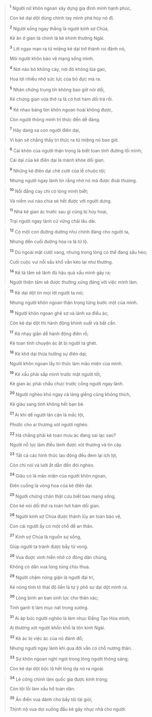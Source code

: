 > <sup><b>1</b></sup> Người nữ khôn ngoan xây dựng gia đình mình hạnh phúc,
> 
> Còn kẻ dại dột dùng chính tay mình phá hủy nó đi.
> 
> <sup><b>2</b></sup> Người sống ngay thẳng là người kính sợ Chúa,
> 
> Kẻ ăn ở gian tà chính là kẻ khinh thường Ngài.
> 
> <sup><b>3</b></sup> Lời ngạo mạn ra từ miệng kẻ dại trở thành roi đánh nó,
> 
> Môi người khôn bảo vệ mạng sống mình.
> 
> <sup><b>4</b></sup> Nơi nào bò không cày, nơi đó không lúa gạo,
> 
> Hoa lợi nhiều nhờ sức lực của bò đực mà ra.
> 
> <sup><b>5</b></sup> Nhân chứng trung tín không bao giờ nói dối,
> 
> Kẻ chứng gian vừa thở ra là có hơi hám dối trá rồi.
> 
> <sup><b>6</b></sup> Kẻ nhạo báng tìm khôn ngoan hoài không được,
> 
> Còn người thông minh tri thức đến dễ dàng.
> 
> <sup><b>7</b></sup> Hãy dang xa con người điên dại,
> 
> Vì bạn sẽ chẳng thấy tri thức ra từ miệng nó bao giờ.
>


> <sup><b>8</b></sup> Cái khôn của người thận trọng là biết toan tính đường lối mình;
> 
> Cái dại của kẻ điên dại là mánh khóe dối gian.
> 
> <sup><b>9</b></sup> Những kẻ điên dại chê cười của lễ chuộc tội;
> 
> Nhưng người ngay lành tin rằng nhờ nó mà được đoái thương.
>


> <sup><b>10</b></sup> Nỗi đắng cay chỉ có lòng mình biết;
> 
> Và niềm vui nào chia sẻ hết được với người dưng.
> 
> <sup><b>11</b></sup> Nhà kẻ gian ác trước sau gì cũng bị hủy hoại,
> 
> Trại người ngay lành cứ vững chãi lâu dài.
>


> <sup><b>12</b></sup> Có một con đường dường như chính đáng cho người ta,
> 
> Nhưng đến cuối đường hóa ra là tử lộ.
> 
> <sup><b>13</b></sup> Dù ngoài mặt cười vang, nhưng trong lòng có thể đang sầu héo;
> 
> Cuối cuộc vui nỗi sầu khổ vẫn kéo lại như thường.
> 
> <sup><b>14</b></sup> Kẻ tà tâm sẽ lãnh đủ hậu quả xấu mình gây ra;
> 
> Người thiện tâm sẽ được thưởng xứng đáng với việc mình làm.
>


> <sup><b>15</b></sup> Kẻ dại dột tin mọi lời người ta nói;
> 
> Nhưng người khôn ngoan thận trọng từng bước một của mình.
> 
> <sup><b>16</b></sup> Người khôn ngoan ghê sợ và lánh xa điều ác;
> 
> Còn kẻ dại dột thì hành động khinh suất và bất cẩn.
> 
> <sup><b>17</b></sup> Kẻ nhạy giận dễ hành động điên rồ;
> 
> Kẻ toan tính chuyện ác ắt bị người ta ghét.
> 
> <sup><b>18</b></sup> Kẻ khờ dại thừa hưởng sự điên dại;
> 
> Người khôn ngoan lấy tri thức làm mão miện của mình.
> 
> <sup><b>19</b></sup> Kẻ xấu phải sấp mình trước mặt người tốt,
> 
> Kẻ gian ác phải chầu chực trước cổng người ngay lành.
> 
> <sup><b>20</b></sup> Người nghèo khó ngay cả láng giềng cũng không thích,
> 
> Kẻ giàu sang tính không hết bạn bè.
> 
> <sup><b>21</b></sup> Ai khi dể người lân cận là mắc tội,
> 
> Phước cho ai thương xót người nghèo.
> 
> <sup><b>22</b></sup> Há chẳng phải kẻ toan mưu ác đang sai lạc sao?
> 
> Người nỗ lực làm điều lành được xót thương và tin cậy.
> 
> <sup><b>23</b></sup> Tất cả các hình thức lao động đều đem lại ích lợi,
> 
> Còn chỉ nói và lười ắt dẫn đến đói nghèo.
> 
> <sup><b>24</b></sup> Giàu có là mão miện của người khôn ngoan,
> 
> Ðiên cuồng là vòng hoa của kẻ điên dại.
> 
> <sup><b>25</b></sup> Người chứng chân thật cứu biết bao mạng sống,
> 
> Còn kẻ nói dối thở ra toàn hơi hám dối gian.
> 
> <sup><b>26</b></sup> Người kính sợ Chúa được thành lũy an toàn bảo vệ,
> 
> Con cái người ấy có một chỗ để an thân.
> 
> <sup><b>27</b></sup> Kính sợ Chúa là nguồn sự sống,
> 
> Giúp người ta tránh được bẫy tử vong.
> 
> <sup><b>28</b></sup> Vua được vinh hiển nhờ có đông dân chúng,
> 
> Không có dân vua lúng túng chịu thua.
> 
> <sup><b>29</b></sup> Người chậm nóng giận là người đại trí,
> 
> Kẻ nóng tính tỏ thái độ liền là tự ý phô sự dại dột mình ra.
> 
> <sup><b>30</b></sup> Lòng bình an ban sinh lực cho thân xác;
> 
> Tính ganh tị làm mục nát trong xương.
> 
> <sup><b>31</b></sup> Ai áp bức người nghèo là làm nhục Ðấng Tạo Hóa mình;
> 
> Ai thương xót người khốn khổ là tôn kính Ngài.
> 
> <sup><b>32</b></sup> Kẻ ác bị việc ác của nó đánh đổ;
> 
> Nhưng người ngay lành khi qua đời vẫn có chỗ nương thân.
> 
> <sup><b>33</b></sup> Sự khôn ngoan nghỉ ngơi trong lòng người thông sáng;
> 
> Còn kẻ dại dột bộc lộ hết lòng dạ nó ra ngoài.
>


> <sup><b>34</b></sup> Lẽ công chính làm quốc gia được kính trọng;
> 
> Còn tội lỗi làm xấu hổ toàn dân.
> 
> <sup><b>35</b></sup> Ân điển vua dành cho bầy tôi tài giỏi,
> 
> Thịnh nộ vua dọi xuống đầu kẻ gây nhục nhã cho người.
>